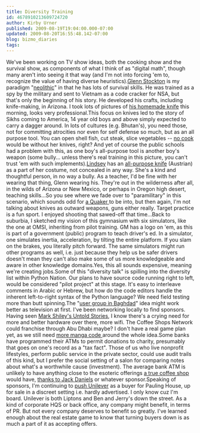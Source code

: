 ```yaml
---
title: Diversity Training
id: 4678910213609724720
author: Kirby Urner
published: 2009-08-19T19:04:00.000-07:00
updated: 2009-08-20T16:55:48.142-07:00
blog: bizmo_diaries
tags: 
---
```


We've been working on TV show ideas, both the cooking show and the survival show, as components of what I think of as "digital math", though many aren't into seeing it that way (and I'm not into forcing 'em to, recognize the value of having diverse heuristics).[Glenn Stockton](http://worldgame.blogspot.com/2006/03/global-matrix-wanderers-meeting.html) is my paradigm "[neolithic](http://www.flickr.com/photos/17157315@N00/sets/72157612202599023/)" in that he has lots of survival skills.  He was trained as a spy by the military and sent to Vietnam as a code cracker for NSA, but that's only the beginning of his story.  He developed his crafts, including knife-making, in Arizona.  I took lots of pictures of [his homemade knife](http://www.flickr.com/photos/17157315@N00/3838271013/) this morning, looks very professional.This focus on knives led to the story of Sikhs coming to America, 14 year old boys and above simply expected to carry a dagger around.  In lots of cultures (e.g. Bhutan's), you need those, not for committing atrocities nor even for self defense so much, but as an all purpose tool.  You can open shell fish, cut steak, slice vegetables -- [no cook](http://www.youtube.com/watch?v=BDhLZiHKQi0) would be without her knives, right?  And yet of course the public schools had a problem with this, as one boy's all-purpose tool is another boy's weapon (some bully... unless there's real training in this picture, you can't trust 'em with such implements).[Lindsey](http://controlroom.blogspot.com/2009/08/walking-with-walker.html) has an [all-purpose knife](http://www.flickr.com/photos/17157315@N00/3832025685/) (Austrian) as a part of her costume, not concealed in any way.  She's a kind and thoughtful person, in no way a bully.  As a teacher, I'd be fine with her wearing that thing, Glenn wearing his.  They're out in the wilderness after all, in the wilds of Arizona or New Mexico, or perhaps in Oregon high desert, teaching skills...So you see where we fade over to "paramilitary" in this scenario, which sounds odd for [a Quaker ](http://controlroom.blogspot.com/2008/12/nato-professor.html)to be into, but then again, I'm not talking about knives as outward weapons, guns either really.  Target practice is a fun sport.  I enjoyed shooting that sawed-off that time...Back to suburbia, I sketched my vision of this gymnasium with six simulators, like the one at OMSI, inheriting from pilot training.  GM has a logo on 'em, as this is part of a government (public) program to teach driver's ed.  In a simulator, one simulates inertia, acceleration, by tilting the entire platform.  If you slam on the brakes, you literally pitch forward.  The same simulators might run other programs as well, i.e. just because they help us be safer drivers doesn't mean they can't also make some of us more knowledgeable and aware in other knowledge domains.[](http://www.flickr.com/photos/17157315@N00/497128497/)Yes, this all sounds expensive, meaning we're creating jobs.Some of this "diversity talk" is spilling into the diversity list within Python Nation.  Our plans to have source code running right to left, would be considered "pilot project" at this stage.  It's easy to interleave comments in Arabic or Hebrew, but how do the code editors handle the inherent left-to-right syntax of the Python language?  We need field testing more than butt spinning.The "[user group in Baghdad](http://wiki.python.org/moin/LocalUserGroups)" idea might work better as television at first.  I've been networking locally to find sponsors.  Having seen [Mark Shiley's Untold Stories](http://worldgame.blogspot.com/2005/01/inside-iraq-untold-stories-movie.html), I know there's a crying need for more and better hardware over there, more wifi.  The Coffee Shops Network could franchise through Abu Dhabi maybe?  I don't have a real game plan yet, as we still need [more manga code ](http://controlroom.blogspot.com/2009/03/manga-code.html)around the whole idea.Some banks have programmed their ATMs to permit donations to charity, presumably that goes on one's record as a "tax fact".  Those of us who live nonprofit lifestyles, perform public service in the private sector, could use audit trails of this kind, but I prefer the social setting of a salon for comparing notes about what's a worthwhile cause (investment).  The average bank ATM is unlikely to have anything close to the esoteric offerings [a true coffee shop](http://coffeeshopsnet.blogspot.com/2009/04/targeting-2012.html) would have, [thanks to Jack Daniels](http://worldgame.blogspot.com/2006/03/returning-to-pdx.html) or whatever sponsor.Speaking of sponsors, I'm continuing to [push Unilever](http://worldgame.blogspot.com/2006/11/artifact.html) as a buyer for Pauling House, up for sale in a discreet setting i.e. hardly advertised.  I only know cuz I'm board.  Unilever is both Liptons and Ben and Jerry's down the street.  As a kind of corporate HQS or back office, any company might benefit, in terms of PR.  But not every company deserves to benefit so greatly.  I've learned enough about the real estate game to know that turning buyers down is as much a part of it as accepting offers.